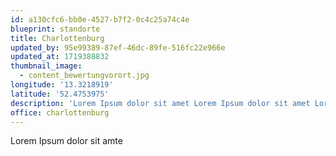 ```yaml
---
id: a130cfc6-bb0e-4527-b7f2-0c4c25a74c4e
blueprint: standorte
title: Charlottenburg
updated_by: 95e99389-87ef-46dc-89fe-516fc22e966e
updated_at: 1719388832
thumbnail_image:
  - content_bewertungvorort.jpg
longitude: '13.3218919'
latitude: '52.4753975'
description: 'Lorem Ipsum dolor sit amet Lorem Ipsum dolor sit amet Lorem Ipsum dolor sit amet Lorem Ipsum dolor sit amet Lorem Ipsum dolor sit amet Lorem Ipsum dolor sit amet Lorem Ipsum dolor sit amet Lorem Ipsum dolor sit amet Lorem Ipsum dolor sit amet Lorem Ipsum dolor sit amet Lorem Ipsum dolor sit amet Lorem Ipsum dolor sit amet Lorem Ipsum dolor sit amet Lorem Ipsum dolor sit amet Lorem Ipsum dolor sit amet Lorem Ipsum dolor sit amet Lorem Ipsum dolor sit amet Lorem Ipsum dolor sit amet Lorem Ipsum dolor sit amet Lorem Ipsum dolor sit amet'
office: charlottenburg
---
```

Lorem Ipsum dolor sit amte